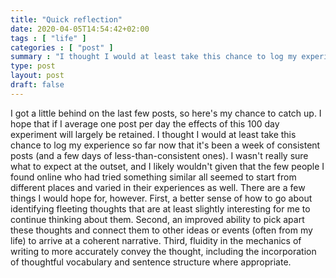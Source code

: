 ```yaml
---
title: "Quick reflection"
date: 2020-04-05T14:54:42+02:00
tags : [ "life" ]
categories : [ "post" ]
summary : "I thought I would at least take this chance to log my experience so far now that it's been a week of consistent posts (and a few days of less-than-consistent ones)."
type: post
layout: post
draft: false
---
```


I got a little behind on the last few posts, so here's my chance to catch up. I hope that if I average one post per day the effects of this 100 day experiment will largely be retained. I thought I would at least take this chance to log my experience so far now that it's been a week of consistent posts (and a few days of less-than-consistent ones). I wasn't really sure what to expect at the outset, and I likely wouldn't given that the few people I found online who had tried something similar all seemed to start from different places and varied in their experiences as well. There are a few things I would hope for, however. First, a better sense of how to go about identifying fleeting thoughts that are at least slightly interesting for me to continue thinking about them. Second, an improved ability to pick apart these thoughts and connect them to other ideas or events (often from my life) to arrive at a coherent narrative. Third, fluidity in the mechanics of writing to more accurately convey the thought, including the incorporation of thoughtful vocabulary and sentence structure where appropriate.